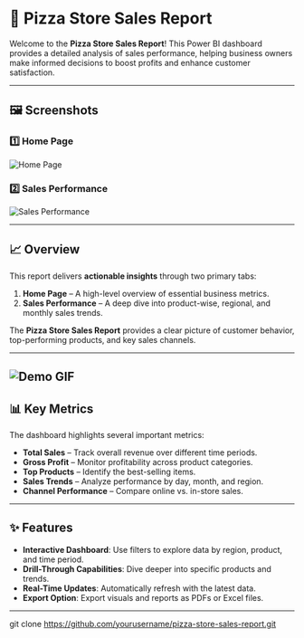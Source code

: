# 🍕 Pizza Store Sales Report  

Welcome to the **Pizza Store Sales Report**! This Power BI dashboard provides a detailed analysis of sales performance, helping business owners make informed decisions to boost profits and enhance customer satisfaction.  

---

## 🖼️ Screenshots  

### **1️⃣ Home Page**  
![Home Page](https://github.com/MostafaOsama0/PowerBi/blob/main/Images/Pizza%20Store%20Project.png)  

### **2️⃣ Sales Performance**  
![Sales Performance](https://github.com/MostafaOsama0/PowerBi/blob/main/Images/Screenshot%202024-10-15%20154238.png)  

---

## 📈 Overview  
This report delivers **actionable insights** through two primary tabs:  

1. **Home Page** – A high-level overview of essential business metrics.  
2. **Sales Performance** – A deep dive into product-wise, regional, and monthly sales trends.  

The **Pizza Store Sales Report** provides a clear picture of customer behavior, top-performing products, and key sales channels.  

---


![Demo GIF](https://github.com/MostafaOsama0/PowerBi/blob/main/Pizza%20Store.gif)  
---

## 📊 Key Metrics  

The dashboard highlights several important metrics:  
- **Total Sales** – Track overall revenue over different time periods.  
- **Gross Profit** – Monitor profitability across product categories.  
- **Top Products** – Identify the best-selling items.  
- **Sales Trends** – Analyze performance by day, month, and region.  
- **Channel Performance** – Compare online vs. in-store sales.  

---

## ✨ Features  

- **Interactive Dashboard**: Use filters to explore data by region, product, and time period.  
- **Drill-Through Capabilities**: Dive deeper into specific products and trends.  
- **Real-Time Updates**: Automatically refresh with the latest data.  
- **Export Option**: Export visuals and reports as PDFs or Excel files.  

---
   git clone https://github.com/yourusername/pizza-store-sales-report.git
